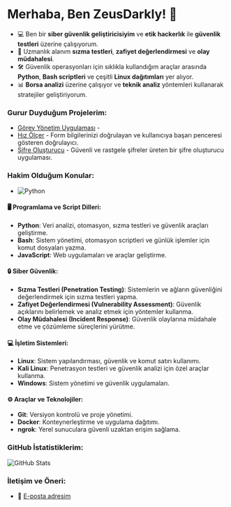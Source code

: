# Merhaba, Ben ZeusDarkly! 👋

- 💻 Ben bir **siber güvenlik geliştiricisiyim** ve **etik hackerlık** ile **güvenlik testleri** üzerine çalışıyorum.
- 🔐 Uzmanlık alanım **sızma testleri**, **zafiyet değerlendirmesi** ve **olay müdahalesi**.
- 🛠️ Güvenlik operasyonları için sıklıkla kullandığım araçlar arasında **Python**, **Bash scriptleri** ve çeşitli **Linux dağıtımları** yer alıyor.
- 📊 **Borsa analizi** üzerine çalışıyor ve **teknik analiz** yöntemleri kullanarak stratejiler geliştiriyorum.

### Gurur Duyduğum Projelerim:
- [Görev Yönetim Uygulaması](https://github.com/zeusdarkly/Zeus-Haberlesme-Sistemi) - 
- [Hız Ölçer](https://github.com/zeusdarkly/speed-checker) - Form bilgilerinizi doğrulayan ve kullanıcıya başarı penceresi gösteren doğrulayıcı.
- [Şifre Oluşturucu](https://github.com/zeusdarkly/Sifre-Olusturucu) - Güvenli ve rastgele şifreler üreten bir şifre oluşturucu uygulaması.

### Hakim Olduğum Konular:
- ![Python](https://img.shields.io/badge/Python-3776AB?style=for-the-badge&logo=python&logoColor=white)
#### 🖥️ Programlama ve Script Dilleri:
- **Python**: Veri analizi, otomasyon, sızma testleri ve güvenlik araçları geliştirme.
- **Bash**: Sistem yönetimi, otomasyon scriptleri ve günlük işlemler için komut dosyaları yazma.
- **JavaScript**: Web uygulamaları ve araçlar geliştirme.

#### 🔒 Siber Güvenlik:
- **Sızma Testleri (Penetration Testing)**: Sistemlerin ve ağların güvenliğini değerlendirmek için sızma testleri yapma.
- **Zafiyet Değerlendirmesi (Vulnerability Assessment)**: Güvenlik açıklarını belirlemek ve analiz etmek için yöntemler kullanma.
- **Olay Müdahalesi (Incident Response)**: Güvenlik olaylarına müdahale etme ve çözümleme süreçlerini yürütme.

#### 💻 İşletim Sistemleri:
- **Linux**: Sistem yapılandırması, güvenlik ve komut satırı kullanımı.
- **Kali Linux**: Penetrasyon testleri ve güvenlik analizi için özel araçlar kullanma.
- **Windows**: Sistem yönetimi ve güvenlik uygulamaları.

#### ⚙️ Araçlar ve Teknolojiler:
- **Git**: Versiyon kontrolü ve proje yönetimi.
- **Docker**: Konteynerleştirme ve uygulama dağıtımı.
- **ngrok**: Yerel sunuculara güvenli uzaktan erişim sağlama.

### GitHub İstatistiklerim:
![GitHub Stats](https://github-readme-stats.vercel.app/api?username=zeusdarkly&show_icons=true&theme=radical)

### İletişim ve Öneri:
- 📧 [E-posta adresim](mailto:yazilim887@gmail.com)
